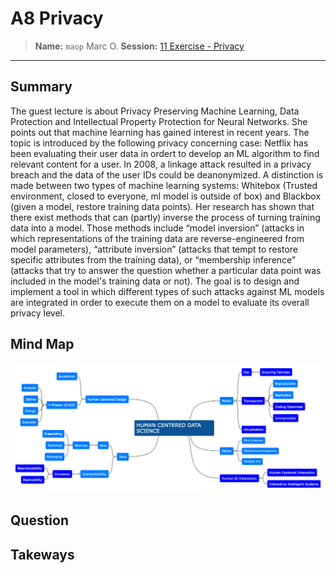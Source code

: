 # A8 Privacy
> **Name:** `maop` Marc O.
> **Session:** [11 Exercise - Privacy](https://github.com/FUB-HCC/hcds-winter-2020/wiki/11_exercise) 
----

## Summary

The guest lecture is about Privacy Preserving Machine Learning, Data Protection and Intellectual Property Protection for Neural Networks. She points out that machine learning has gained interest in recent years. The topic is introduced by the following privacy concerning case: Netflix has been evaluating their user data in ordert to develop an ML algorithm to find relevant content for a user. In 2008, a linkage attack resulted in a privacy breach and the data of the user IDs could be deanonymized. A distinction is made between two types of machine learning systems: Whitebox (Trusted environment, closed to everyone, ml model is outside of box) and Blackbox (given a model, restore training data points). Her research has shown that there exist methods that can (partly) inverse the process of turning training data into a model. Those methods include “model inversion” (attacks in which representations of the training data are reverse-engineered from model parameters), “attribute inversion” (attacks that tempt to restore specific attributes from the training data), or “membership inference” (attacks that try to answer the question whether a particular data point was included in the model's training data or not). 
The goal is to design and implement a tool in which different types of such attacks against ML models are integrated in order to execute them on a model to evaluate its overall privacy level.


## Mind Map

![](maop_mind-map.png)

## Question


## Takeways

